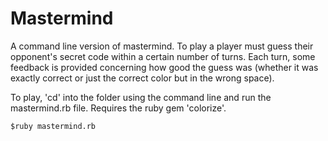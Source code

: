 # Mastermind

A command line version of mastermind. To play a player must guess their opponent's secret code within a certain number of turns. Each turn, some feedback is provided concerning how good the guess was (whether it was exactly correct or just the correct color but in the wrong space). 

To play, 'cd' into the folder using the command line and run the mastermind.rb file. Requires the ruby gem 'colorize'.

	$ruby mastermind.rb
